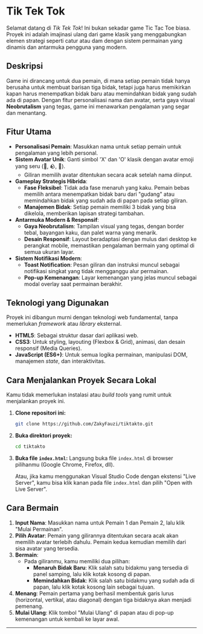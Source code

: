 # Tik Tek Tok

Selamat datang di *Tik Tek Tok*! Ini bukan sekadar game Tic Tac Toe biasa. Proyek ini adalah imajinasi ulang dari game klasik yang menggabungkan elemen strategi seperti catur atau dam dengan sistem permainan yang dinamis dan antarmuka pengguna yang modern.

## Deskripsi

Game ini dirancang untuk dua pemain, di mana setiap pemain tidak hanya berusaha untuk membuat barisan tiga bidak, tetapi juga harus memikirkan kapan harus menempatkan bidak baru atau memindahkan bidak yang sudah ada di papan. Dengan fitur personalisasi nama dan avatar, serta gaya visual **Neobrutalism** yang tegas, game ini menawarkan pengalaman yang segar dan menantang.

## Fitur Utama

  - **Personalisasi Pemain**: Masukkan nama untuk setiap pemain untuk pengalaman yang lebih personal.
  - **Sistem Avatar Unik**: Ganti simbol 'X' dan 'O' klasik dengan avatar emoji yang seru (🍃, 🪨, 🌸).
      - Giliran memilih avatar ditentukan secara acak setelah nama diinput.
  - **Gameplay Strategis Hibrida**:
      - **Fase Fleksibel**: Tidak ada fase menaruh yang kaku. Pemain bebas memilih antara menempatkan bidak baru dari "gudang" atau memindahkan bidak yang sudah ada di papan pada setiap giliran.
      - **Manajemen Bidak**: Setiap pemain memiliki 3 bidak yang bisa dikelola, memberikan lapisan strategi tambahan.
  - **Antarmuka Modern & Responsif**:
      - **Gaya Neobrutalism**: Tampilan visual yang tegas, dengan border tebal, bayangan kaku, dan palet warna yang menarik.
      - **Desain Responsif**: Layout beradaptasi dengan mulus dari desktop ke perangkat mobile, memastikan pengalaman bermain yang optimal di semua ukuran layar.
  - **Sistem Notifikasi Modern**:
      - **Toast Notification**: Pesan giliran dan instruksi muncul sebagai notifikasi singkat yang tidak mengganggu alur permainan.
      - **Pop-up Kemenangan**: Layar kemenangan yang jelas muncul sebagai modal overlay saat permainan berakhir.

## Teknologi yang Digunakan

Proyek ini dibangun murni dengan teknologi web fundamental, tanpa memerlukan *framework* atau *library* eksternal.

  - **HTML5**: Sebagai struktur dasar dari aplikasi web.
  - **CSS3**: Untuk styling, layouting (Flexbox & Grid), animasi, dan desain responsif (Media Queries).
  - **JavaScript (ES6+)**: Untuk semua logika permainan, manipulasi DOM, manajemen *state*, dan interaktivitas.

## Cara Menjalankan Proyek Secara Lokal

Kamu tidak memerlukan instalasi atau *build tools* yang rumit untuk menjalankan proyek ini.

1.  **Clone repositori ini:**

    ```bash
    git clone https://github.com/ZakyFauzi/tiktakto.git
    ```

2.  **Buka direktori proyek:**

    ```bash
    cd tiktakto
    ```

3.  **Buka file `index.html`:**
    Langsung buka file `index.html` di browser pilihanmu (Google Chrome, Firefox, dll).

    Atau, jika kamu menggunakan Visual Studio Code dengan ekstensi "Live Server", kamu bisa klik kanan pada file `index.html` dan pilih "Open with Live Server".

## Cara Bermain

1.  **Input Nama**: Masukkan nama untuk Pemain 1 dan Pemain 2, lalu klik "Mulai Permainan".
2.  **Pilih Avatar**: Pemain yang gilirannya ditentukan secara acak akan memilih avatar terlebih dahulu. Pemain kedua kemudian memilih dari sisa avatar yang tersedia.
3.  **Bermain**:
      - Pada giliranmu, kamu memiliki dua pilihan:
          - **Menaruh Bidak Baru**: Klik salah satu bidakmu yang tersedia di panel samping, lalu klik kotak kosong di papan.
          - **Memindahkan Bidak**: Klik salah satu bidakmu yang sudah ada di papan, lalu klik kotak kosong lain sebagai tujuan.
4.  **Menang**: Pemain pertama yang berhasil membentuk garis lurus (horizontal, vertikal, atau diagonal) dengan tiga bidaknya akan menjadi pemenang.
5.  **Mulai Ulang**: Klik tombol "Mulai Ulang" di papan atau di pop-up kemenangan untuk kembali ke layar awal.

-----
